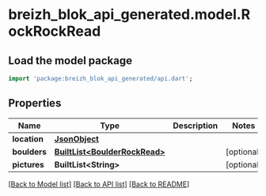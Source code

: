 # breizh_blok_api_generated.model.RockRockRead

## Load the model package
```dart
import 'package:breizh_blok_api_generated/api.dart';
```

## Properties
Name | Type | Description | Notes
------------ | ------------- | ------------- | -------------
**location** | [**JsonObject**](.md) |  | 
**boulders** | [**BuiltList&lt;BoulderRockRead&gt;**](BoulderRockRead.md) |  | [optional] 
**pictures** | **BuiltList&lt;String&gt;** |  | [optional] 

[[Back to Model list]](../README.md#documentation-for-models) [[Back to API list]](../README.md#documentation-for-api-endpoints) [[Back to README]](../README.md)



